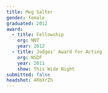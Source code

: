 ```yaml
---
title: Meg Salter
gender: female
graduated: 2012
award: 
  - title: Fellowship
    org: NNT
    year: 2012
  - title: Judges' Award for Acting
    org: NSDF
    year: 2011
    show: This Wide Night
submitted: false
headshot: 4RbXrZh
---
```


